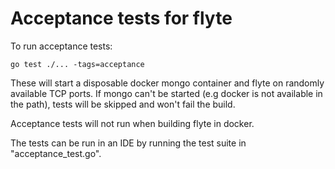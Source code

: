 # Acceptance tests for flyte

To run acceptance tests:
  

```
go test ./... -tags=acceptance
```

These will start a disposable docker mongo container and flyte on randomly available TCP ports. If mongo can't be started (e.g docker is not available in the path),
tests will be skipped and won't fail the build.

Acceptance tests will not run when building flyte in docker.

The tests can be run in an IDE by running the test suite in "acceptance_test.go".
